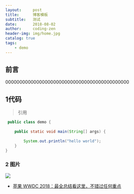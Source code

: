 ```yaml
---
layout:     post
title:      博客模板
subtitle:   测试
date:       2018-08-02
author:     coding-zen
header-img: img/home.jpg
catalog: true
tags:
    - demo
---
```


## 前言

00000000000000000000000000000000000000000000


## 1代码

>引用

```java
 public class demo {
 
    public static void main(String[] args) {
 
        System.out.println("hello world");
    }
}
```
### 2 图片

![](https://cdn.mos.cms.futurecdn.net/RdxhPVv8fAyM6oHsRgF6dH-650-80.png)

- [苹果 WWDC 2018：最全总结看这里，不错过任何重点](https://sspai.com/post/44816)



